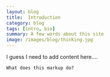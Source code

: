 ```yaml
---
layout: blog
title:  Introduction
category: blog
tags: [intro, bio]  
summary: A few words about this site
image: /images/blog/thinking.jpg
---
```


I guess I need to add content here....

```
What does this markup do?
```



